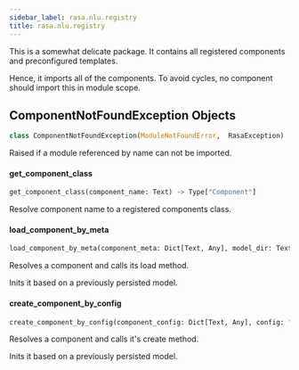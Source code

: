```yaml
---
sidebar_label: rasa.nlu.registry
title: rasa.nlu.registry
---
```


This is a somewhat delicate package. It contains all registered components
and preconfigured templates.

Hence, it imports all of the components. To avoid cycles, no component should
import this in module scope.

## ComponentNotFoundException Objects

```python
class ComponentNotFoundException(ModuleNotFoundError,  RasaException)
```

Raised if a module referenced by name can not be imported.

#### get\_component\_class

```python
get_component_class(component_name: Text) -> Type["Component"]
```

Resolve component name to a registered components class.

#### load\_component\_by\_meta

```python
load_component_by_meta(component_meta: Dict[Text, Any], model_dir: Text, metadata: Metadata, cached_component: Optional["Component"], **kwargs: Any, ,) -> Optional["Component"]
```

Resolves a component and calls its load method.

Inits it based on a previously persisted model.

#### create\_component\_by\_config

```python
create_component_by_config(component_config: Dict[Text, Any], config: "RasaNLUModelConfig") -> Optional["Component"]
```

Resolves a component and calls it&#x27;s create method.

Inits it based on a previously persisted model.

